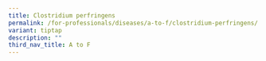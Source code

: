 ```yaml
---
title: Clostridium perfringens
permalink: /for-professionals/diseases/a-to-f/clostridium-perfringens/
variant: tiptap
description: ""
third_nav_title: A to F
---
```

